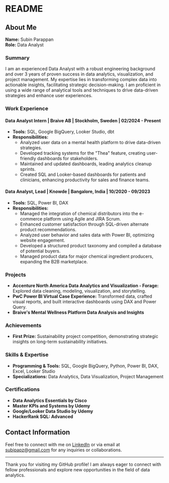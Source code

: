 # README

## About Me

**Name:** Subin Parappan  
**Role:** Data Analyst  

### Summary

I am an experienced Data Analyst with a robust engineering background and over 3 years of proven success in data analytics, visualization, and project management. My expertise lies in transforming complex data into actionable insights, facilitating strategic decision-making. I am proficient in using a wide range of analytical tools and techniques to drive data-driven strategies and enhance user experiences.

### Work Experience

#### Data Analyst Intern | Braive AB | Stockholm, Sweden | 02/2024 - Present
- **Tools:** SQL, Google BigQuery, Looker Studio, dbt
- **Responsibilities:**
  - Analyzed user data on a mental health platform to drive data-driven strategies.
  - Developed tracking systems for the "Thea" feature, creating user-friendly dashboards for stakeholders.
  - Maintained and updated dashboards, leading analytics cleanup sprints.
  - Created SQL and Looker-based dashboards for patients and clinicians, enhancing productivity for sales and finance teams.

#### Data Analyst, Lead | Knowde | Bangalore, India | 10/2020 - 09/2023
- **Tools:** SQL, Power BI, DAX
- **Responsibilities:**
  - Managed the integration of chemical distributors into the e-commerce platform using Agile and JIRA Scrum.
  - Enhanced customer satisfaction through SQL-driven alternate product recommendations.
  - Analyzed user behavior and sales data with Power BI, optimizing website engagement.
  - Developed a structured product taxonomy and compiled a database of potential buyers.
  - Managed product data for major chemical ingredient producers, expanding the B2B marketplace.

### Projects

- **Accenture North America Data Analytics and Visualization - Forage:** Explored data cleaning, modeling, visualization, and storytelling.
- **PwC Power BI Virtual Case Experience:** Transformed data, crafted visual reports, and built interactive dashboards using DAX and Power Query.
- **Braive's Mental Wellness Platform Data Analysis and Insights**

### Achievements

- **First Prize:** Sustainability project competition, demonstrating strategic insights on long-term sustainability initiatives.

### Skills & Expertise

- **Programming & Tools:** SQL, Google BigQuery, Python, Power BI, DAX, Excel, Looker Studio
- **Specializations:** Data Analytics, Data Visualization, Project Management

### Certifications

- **Data Analytics Essentials by Cisco**
- **Master KPIs and Systems by Udemy**
- **Google/Looker Data Studio by Udemy**
- **HackerRank SQL: Advanced**

## Contact Information

Feel free to connect with me on [LinkedIn](https://www.linkedin.com/in/subipapznitk/) or via email at subipapz@gmail.com for any inquiries or collaborations.

---

Thank you for visiting my GitHub profile! I am always eager to connect with fellow professionals and explore new opportunities in the field of data analytics.

<!---
Subin-Parappan/Subin-Parappan is a ✨ special ✨ repository because its `README.md` (this file) appears on your GitHub profile.
You can click the Preview link to take a look at your changes.
--->
